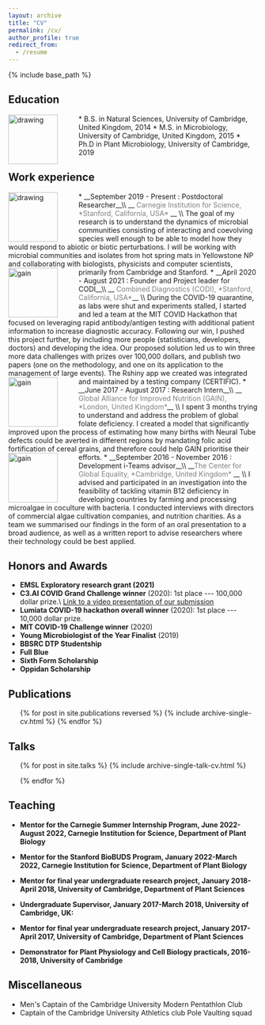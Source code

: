 ```yaml
---
layout: archive
title: "CV"
permalink: /cv/
author_profile: true
redirect_from:
  - /resume
---
```


{% include base_path %}

## Education

<img src="{{ site.baseurl }}/images/cambridge.png" alt="drawing" width="100" style="float: left; margin-right: 3em;"/>
* B.S. in Natural Sciences, University of Cambridge, United Kingdom, 2014
* M.S. in Microbiology, University of Cambridge, United Kingdom, 2015
* Ph.D in Plant Microbiology, University of Cambridge, 2019






## Work experience

<img src="{{ site.baseurl }}/images/carnegie.jpeg" alt="drawing" width="100" style="float: left; margin-right: 3em;"/>
* __September 2019 - Present : Postdoctoral Researcher__\\
__<span style="color: grey;">   Carnegie Institution for Science, *Stanford, California, USA* </span>__ \\
    The goal of my research is to understand the dynamics of microbial communities consisting of interacting and coevolving species well enough to be able to model how they would respond to abiotic or biotic perturbations. I will be working with microbial communities and isolates from hot spring mats in Yellowstone NP and collaborating with biologists, physicists and computer scientists, primarily from Cambridge and Stanford.


<img src="{{ site.baseurl }}/images/codi.png" alt="gain" width="100" style="float: left; margin-right: 3em;"/>
* __April 2020 -  August 2021  :  Founder and Project leader for CODI__\\
__<span style="color: grey;"> Combined Diagnostics (CODI), *Stanford, California, USA*</span>__ \\
During the COVID-19 quarantine, as labs were shut and experiments stalled, I started and led a team at the MIT COVID Hackathon that focused on leveraging rapid antibody/antigen testing with additional patient information to increase diagnostic accuracy. Following our win, I pushed this project further, by including more people (statisticians, developers, doctors) and developing the idea. Our proposed solution led us to win three more data challenges with prizes over 100,000 dollars, and publish two papers (one on the methodology, and one on its application to the management of large events). The Rshiny app we created was integrated and maintained by a testing company (CERTIFIC).

<img src="{{ site.baseurl }}/images/gain.png" alt="gain" width="100" style="float: left; margin-right: 3em;"/>
* __June 2017 -  August 2017  : Research Intern__\\
__<span style="color: grey;"> Global Alliance for Improved Nutrition (GAIN), *London, United Kingdom*</span>__ \\
I spent 3 months trying to understand and address the problem of global folate deficiency. I created a model that significantly improved upon the process of estimating how many births with Neural Tube defects could be averted in different regions by mandating folic acid fortification of cereal grains, and therefore could help GAIN prioritise their efforts.


<img src="{{ site.baseurl }}/images/global_eq.jpeg" alt="gain" width="100" style="float: left; margin-right: 3em;"/>
* __September 2016 -  November 2016  : Development i-Teams advisor__\\
__<span style="color: grey;">The Center for Global Equality, *Cambridge, United Kingdom* </span>__ \\
I advised and participated in an investigation into the feasibility of tackling vitamin B12 deficiency in developing countries by farming and processing microalgae in coculture with bacteria. I conducted interviews with directors of commercial algae cultivation companies, and nutrition charities. As a team we summarised our findings in the form of an oral presentation to a broad audience, as well as a written report to advise researchers where their technology could be best applied.


## Honors and Awards

* __EMSL Exploratory research grant (2021)__
* __C3.AI COVID Grand Challenge winner__ (2020): 1st place --- 100,000 dollar prize.\\
[Link to a video presentation of our submission](https://c3.ai/c3-ai-covid-19-grand-challenge/)
* __Lumiata COVID-19 hackathon overall winner__  (2020): 1st place --- 10,000 dollar prize.
* __MIT COVID-19 Challenge winner__ (2020)
* __Young Microbiologist of the Year Finalist__ (2019)
* __BBSRC DTP Studentship__
* __Full Blue__
* __Sixth Form Scholarship__
* __Oppidan Scholarship__



## Publications
<ol>
{% for post in site.publications reversed %}
 {% include archive-single-cv.html %}
{% endfor %}
</ol>



## Talks
<ul>
 {% for post in site.talks %}
    {% include archive-single-talk-cv.html %}

  {% endfor %}
</ul>



## Teaching

* __Mentor for the Carnegie Summer Internship Program, June 2022-August 2022, Carnegie Institution for Science, Department of Plant Biology__

* __Mentor for the Stanford BioBUDS Program, January 2022-March 2022, Carnegie Institution for Science, Department of Plant Biology__

* __Mentor for final year undergraduate research project, January 2018-April 2018, University of Cambridge, Department of Plant Sciences__

* __Undergraduate Supervisor, January 2017-March 2018, University of Cambridge, UK:__

* __Mentor for final year undergraduate research project, January 2017-April 2017, University of Cambridge, Department of Plant Sciences__

* __Demonstrator for Plant Physiology and Cell Biology practicals, 2016-2018, University of Cambridge__


## Miscellaneous

* Men's Captain of the Cambridge University Modern Pentathlon Club
* Captain of the Cambridge University Athletics club Pole Vaulting squad
